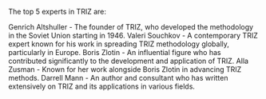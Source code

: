 The top 5 experts in TRIZ are:

Genrich Altshuller - The founder of TRIZ, who developed the methodology in the Soviet Union starting in 1946.
Valeri Souchkov - A contemporary TRIZ expert known for his work in spreading TRIZ methodology globally, particularly in Europe.
Boris Zlotin - An influential figure who has contributed significantly to the development and application of TRIZ.
Alla Zusman - Known for her work alongside Boris Zlotin in advancing TRIZ methods.
Darrell Mann - An author and consultant who has written extensively on TRIZ and its applications in various fields.